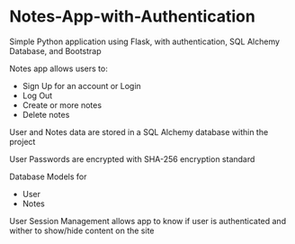 # Notes-App-with-Authentication
Simple Python application using Flask, with authentication, SQL Alchemy Database, and Bootstrap

Notes app allows users to: 
* Sign Up for an account or Login
* Log Out
* Create or more notes
* Delete notes

User and Notes data are stored in a SQL Alchemy database within the project

User Passwords are encrypted with SHA-256 encryption standard

Database Models for
* User
* Notes 

User Session Management allows app to know if user is authenticated and wither to show/hide content on the site
